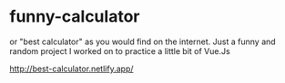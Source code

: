 # funny-calculator
or "best calculator" as you would find on the internet.
Just a funny and random project I worked on to practice a little bit of Vue.Js

http://best-calculator.netlify.app/
